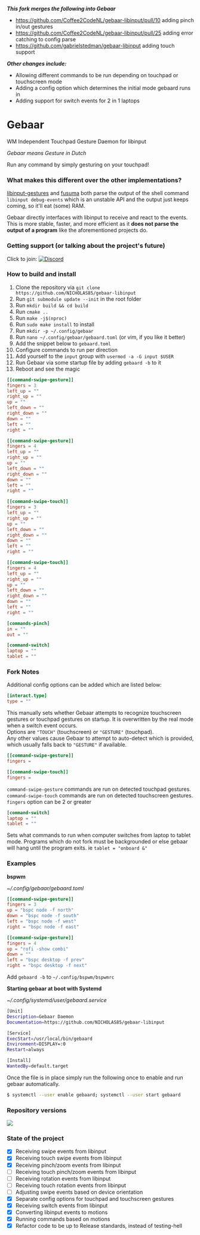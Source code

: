 ***This fork merges the following into Gebaar***
- https://github.com/Coffee2CodeNL/gebaar-libinput/pull/10 adding pinch in/out gestures
- https://github.com/Coffee2CodeNL/gebaar-libinput/pull/25 adding error catching to config parse
- https://github.com/gabrielstedman/gebaar-libinput adding touch support

***Other changes include:***
- Allowing different commands to be run depending on touchpad or touchscreen mode
- Adding a config option which determines the initial mode gebaard runs in
- Adding support for switch events for 2 in 1 laptops

Gebaar
=========

WM Independent Touchpad Gesture Daemon for libinput

_Gebaar means Gesture in Dutch_

Run any command by simply gesturing on your touchpad!

### What makes this different over the other implementations?

[libinput-gestures](https://github.com/bulletmark/libinput-gestures) and [fusuma](https://github.com/iberianpig/fusuma) both parse the output of the shell command `libinput debug-events` which is an unstable API and the output just keeps coming, so it'll eat (some) RAM.

Gebaar directly interfaces with libinput to receive and react to the events.   
This is more stable, faster, and more efficient as it **does not parse the output of a program** like the aforementioned projects do.

### Getting support (or talking about the project's future)

Click to join: [![Discord](https://img.shields.io/discord/548978799136473106.svg?label=Discord)](https://discord.gg/9mbKhFR)

### How to build and install

1. Clone the repository via `git clone https://github.com/NICHOLAS85/gebaar-libinput`
2. Run `git submodule update --init` in the root folder
3. Run `mkdir build && cd build`
4. Run `cmake ..`
5. Run `make -j$(nproc)`
6. Run `sudo make install` to install
7. Run `mkdir -p ~/.config/gebaar`
8. Run `nano ~/.config/gebaar/gebaard.toml` (or vim, if you like it better)
9. Add the snippet below to `gebaard.toml`
10. Configure commands to run per direction
11. Add yourself to the `input` group with `usermod -a -G input $USER`
12. Run Gebaar via some startup file by adding `gebaard -b` to it
13. Reboot and see the magic

```toml
[[command-swipe-gesture]]
fingers = 3
left_up = ""
right_up = ""
up = ""
left_down = ""
right_down = ""
down = ""
left = ""
right = ""

[[command-swipe-gesture]]
fingers = 4
left_up = ""
right_up = ""
up = ""
left_down = ""
right_down = ""
down = ""
left = ""
right = ""

[[command-swipe-touch]]
fingers = 3
left_up = ""
right_up = ""
up = ""
left_down = ""
right_down = ""
down = ""
left = ""
right = ""

[[command-swipe-touch]]
fingers = 4
left_up = ""
right_up = ""
up = ""
left_down = ""
right_down = ""
down = ""
left = ""
right = ""

[commands-pinch]
in = ""
out = ""

[command-switch]
laptop = ""
tablet = ""
```

### Fork Notes
Additional config options can be added which are listed below:

```toml
[interact.type]
type = ""
```

This manually sets whether Gebaar attempts to recognize touchscreen gestures or touchpad gestures on startup. It is overwritten by the real mode when a switch event occurs. </br>Options are `"TOUCH"` (touchscreen) or `"GESTURE"` (touchpad). <br>Any other values cause Gebaar to attempt to auto-detect which is provided, which usually falls back to `"GESTURE"` if available.

```toml
[[command-swipe-gesture]]
fingers =

[[command-swipe-touch]]
fingers =
```
`command-swipe-gesture` commands are run on detected touchpad gestures. `command-swipe-touch` commands are run on detected touchscreen gestures.
`fingers` option can be 2 or greater

```toml
[command-switch]
laptop = ""
tablet = ""
```
Sets what commands to run when computer switches from laptop to tablet mode. Programs which do not fork must be backgrounded or else gebaar will hang until the program exits. ie `tablet = "onboard &"`


### Examples

**bspwm**

_~/.config/gebaar/gebaard.toml_
```toml
[[command-swipe-gesture]]
fingers = 3
up = "bspc node -f north"
down = "bspc node -f south"
left = "bspc node -f west"
right = "bspc node -f east"

[[command-swipe-gesture]]
fingers = 4
up = "rofi -show combi"
down = ""
left = "bspc desktop -f prev"
right = "bspc desktop -f next"
```

Add `gebaard -b` to `~/.config/bspwm/bspwmrc`

**Starting gebaar at boot with Systemd**

_~/.config/systemd/user/gebaard.service_
```sh
[Unit]
Description=Gebaar Daemon
Documentation=https://github.com/NICHOLAS85/gebaar-libinput

[Service]
ExecStart=/usr/local/bin/gebaard
Environment=DISPLAY=:0
Restart=always

[Install]
WantedBy=default.target
```

Once the file is in place simply run the following once to enable and run gebaar automatically.
```sh
$ systemctl --user enable gebaard; systemctl --user start gebaard
```

### Repository versions

![](https://img.shields.io/aur/version/gebaar.svg?style=flat)  


### State of the project

- [x] Receiving swipe events from libinput
- [x] Receiving touch swipe events from libinput
- [x] Receiving pinch/zoom events from libinput
- [ ] Receiving touch pinch/zoom events from libinput
- [ ] Receiving rotation events from libinput
- [ ] Receiving touch rotation events from libinput
- [ ] Adjusting swipe events based on device orientation
- [x] Separate config options for touchpad and touchscreen gestures
- [x] Receiving switch events from libinput
- [x] Converting libinput events to motions
- [x] Running commands based on motions
- [x] Refactor code to be up to Release standards, instead of testing-hell
